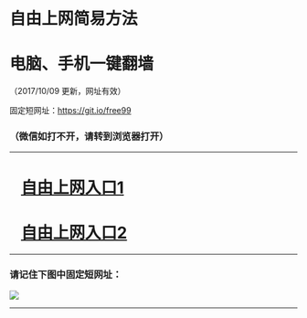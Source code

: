 ﻿# 自由上网简易方法

# 电脑、手机一键翻墙

（2017/10/09 更新，网址有效）

固定短网址：https://git.io/free99

### （微信如打不开，请转到浏览器打开）


***





# &nbsp;&nbsp; <a href="http://ft2491822758.fwq-tz-1001.info/fwqtz01.html?t=100900128256 " target="_blank">自由上网入口1</a>
# &nbsp;&nbsp; <a href="http://ft2936320762.fwq-tz-1002.info/fwqtz02.html?t=100900113202 " target="_blank">自由上网入口2</a>
***

### 请记住下图中固定短网址：

<img src="https://s3-us-west-2.amazonaws.com/fwq-1001/yjfq-20170905okok.png" /> 


***

